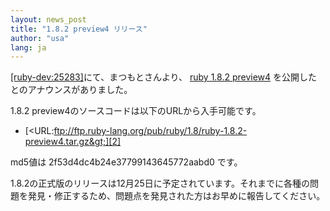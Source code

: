```yaml
---
layout: news_post
title: "1.8.2 preview4 リリース"
author: "usa"
lang: ja
---
```


[\[ruby-dev:25283\]][1]にて、まつもとさんより、 [ruby 1.8.2 preview4][2]
を公開したとのアナウンスがありました。

1\.8.2 preview4のソースコードは以下のURLから入手可能です。

* [&lt;URL:ftp://ftp.ruby-lang.org/pub/ruby/1.8/ruby-1.8.2-preview4.tar.gz&gt;][2]

md5値は 2f53d4dc4b24e37799143645772aabd0 です。

1\.8.2の正式版のリリースは12月25日に予定されています。それまでに各種の問題を発見・修正するため、問題点を発見された方はお早めに報告してください。



[1]: http://blade.nagaokaut.ac.jp/cgi-bin/scat.rb/ruby/ruby-dev/25283 
[2]: ftp://ftp.ruby-lang.org/pub/ruby/1.8/ruby-1.8.2-preview4.tar.gz 
